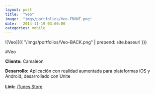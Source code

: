 ```yaml
---
layout:	post
title:	"Veo"
image:	"imgs/portfolios/Veo-FRONT.png"
date:   2014-11-19 03:00:00
categories: mobile
---
```

![Veo]({{ "/imgs/portfolios/Veo-BACK.png" | prepend: site.baseurl }})

#Veo

**Cliente:** Camaleon

**Desarrollo:** Aplicación con realidad aumentada para plataformas iOS y Android, desarrollado con Unite
<br><br>
**Link:**
<a class="link" href="https://itunes.apple.com/us/app/eye-candy-ra/id921900689?mt=8" target="blank"> iTunes Store</a>